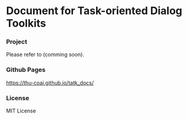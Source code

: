 # Document for Task-oriented Dialog Toolkits

### Project

Please refer to (comming soon).

### Github Pages

https://thu-coai.github.io/tatk_docs/

### License

MIT License